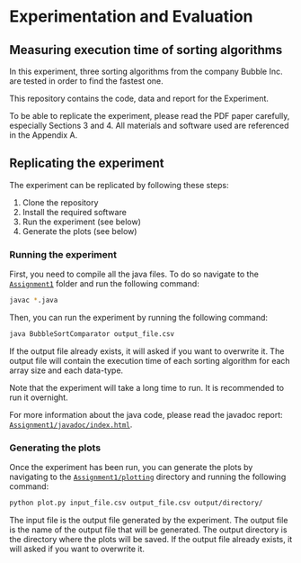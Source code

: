 # Experimentation and Evaluation
## Measuring execution time of sorting algorithms

In this experiment, three sorting algorithms from the company Bubble Inc. are tested in order to find the fastest one.

This repository contains the code, data and report for the Experiment.

To be able to replicate the experiment, please read the PDF paper carefully, especially Sections 3 and 4. 
All materials and software used are referenced in the Appendix A.

## Replicating the experiment

The experiment can be replicated by following these steps:

1. Clone the repository
2. Install the required software
3. Run the experiment (see below)
4. Generate the plots (see below)

### Running the experiment

First, you need to compile all the java files. To do so navigate to the [`Assignment1`](`Assignment1`) folder and run the following command:

```bash
javac *.java
```

Then, you can run the experiment by running the following command:

```bash
java BubbleSortComparator output_file.csv
```

If the output file already exists, it will asked if you want to overwrite it.
The output file will contain the execution time of each sorting algorithm for each array size and each data-type.

Note that the experiment will take a long time to run. It is recommended to run it overnight.

For more information about the java code, please read the javadoc report: [`Assignment1/javadoc/index.html`](Assignment1/javadoc/index.html).

### Generating the plots
Once the experiment has been run, you can generate the plots by navigating to the [`Assignment1/plotting`](`Assignment1/plotting`) directory and running the following command:

```bash
python plot.py input_file.csv output_file.csv output/directory/
```

The input file is the output file generated by the experiment. The output file is the name of the output file that will be generated. The output directory is the directory where the plots will be saved.
If the output file already exists, it will asked if you want to overwrite it.